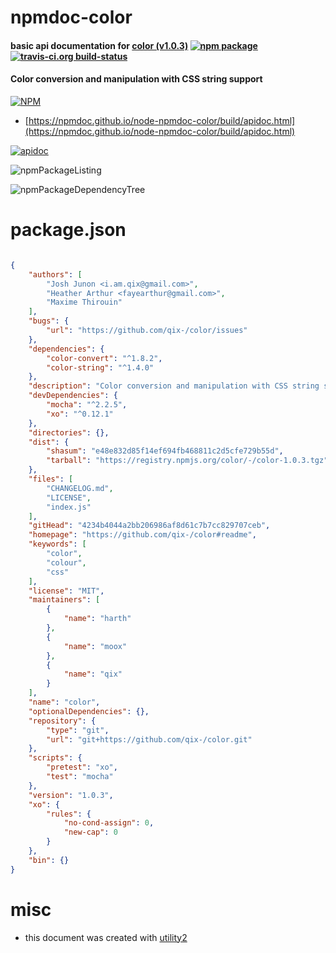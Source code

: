 # npmdoc-color

#### basic api documentation for  [color (v1.0.3)](https://github.com/qix-/color#readme)  [![npm package](https://img.shields.io/npm/v/npmdoc-color.svg?style=flat-square)](https://www.npmjs.org/package/npmdoc-color) [![travis-ci.org build-status](https://api.travis-ci.org/npmdoc/node-npmdoc-color.svg)](https://travis-ci.org/npmdoc/node-npmdoc-color)

#### Color conversion and manipulation with CSS string support

[![NPM](https://nodei.co/npm/color.png?downloads=true&downloadRank=true&stars=true)](https://www.npmjs.com/package/color)

- [https://npmdoc.github.io/node-npmdoc-color/build/apidoc.html](https://npmdoc.github.io/node-npmdoc-color/build/apidoc.html)

[![apidoc](https://npmdoc.github.io/node-npmdoc-color/build/screenCapture.buildCi.browser.%252Ftmp%252Fbuild%252Fapidoc.html.png)](https://npmdoc.github.io/node-npmdoc-color/build/apidoc.html)

![npmPackageListing](https://npmdoc.github.io/node-npmdoc-color/build/screenCapture.npmPackageListing.svg)

![npmPackageDependencyTree](https://npmdoc.github.io/node-npmdoc-color/build/screenCapture.npmPackageDependencyTree.svg)



# package.json

```json

{
    "authors": [
        "Josh Junon <i.am.qix@gmail.com>",
        "Heather Arthur <fayearthur@gmail.com>",
        "Maxime Thirouin"
    ],
    "bugs": {
        "url": "https://github.com/qix-/color/issues"
    },
    "dependencies": {
        "color-convert": "^1.8.2",
        "color-string": "^1.4.0"
    },
    "description": "Color conversion and manipulation with CSS string support",
    "devDependencies": {
        "mocha": "^2.2.5",
        "xo": "^0.12.1"
    },
    "directories": {},
    "dist": {
        "shasum": "e48e832d85f14ef694fb468811c2d5cfe729b55d",
        "tarball": "https://registry.npmjs.org/color/-/color-1.0.3.tgz"
    },
    "files": [
        "CHANGELOG.md",
        "LICENSE",
        "index.js"
    ],
    "gitHead": "4234b4044a2bb206986af8d61c7b7cc829707ceb",
    "homepage": "https://github.com/qix-/color#readme",
    "keywords": [
        "color",
        "colour",
        "css"
    ],
    "license": "MIT",
    "maintainers": [
        {
            "name": "harth"
        },
        {
            "name": "moox"
        },
        {
            "name": "qix"
        }
    ],
    "name": "color",
    "optionalDependencies": {},
    "repository": {
        "type": "git",
        "url": "git+https://github.com/qix-/color.git"
    },
    "scripts": {
        "pretest": "xo",
        "test": "mocha"
    },
    "version": "1.0.3",
    "xo": {
        "rules": {
            "no-cond-assign": 0,
            "new-cap": 0
        }
    },
    "bin": {}
}
```



# misc
- this document was created with [utility2](https://github.com/kaizhu256/node-utility2)
